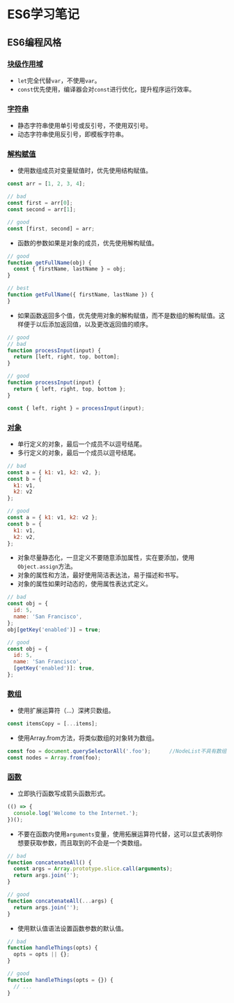 # ES6学习笔记

## ES6编程风格

### [块级作用域](https://github.com/kongchenglc/learn-ES6/blob/master/let%20and%20const.js)
- `let`完全代替`var`，不使用`var`。
- `const`优先使用，编译器会对`const`进行优化，提升程序运行效率。

### [字符串]()
- 静态字符串使用单引号或反引号，不使用双引号。
- 动态字符串使用反引号，即模板字符串。

### [解构赋值](https://github.com/kongchenglc/learn-ES6/blob/master/Destructuring.js)
- 使用数组成员对变量赋值时，优先使用结构赋值。
```javascript
const arr = [1, 2, 3, 4];

// bad
const first = arr[0];
const second = arr[1];

// good
const [first, second] = arr;
```
- 函数的参数如果是对象的成员，优先使用解构赋值。
```javascript
// good
function getFullName(obj) {
  const { firstName, lastName } = obj;
}

// best
function getFullName({ firstName, lastName }) {
}
```
- 如果函数返回多个值，优先使用对象的解构赋值，而不是数组的解构赋值。这样便于以后添加返回值，以及更改返回值的顺序。
```javascript
// good
// bad
function processInput(input) {
  return [left, right, top, bottom];
}

// good
function processInput(input) {
  return { left, right, top, bottom };
}

const { left, right } = processInput(input);
```

### [对象]()
- 单行定义的对象，最后一个成员不以逗号结尾。  
- 多行定义的对象，最后一个成员以逗号结尾。  
```javascript
// bad
const a = { k1: v1, k2: v2, };
const b = {
  k1: v1,
  k2: v2
};

// good
const a = { k1: v1, k2: v2 };
const b = {
  k1: v1,
  k2: v2,
};
```

- 对象尽量静态化，一旦定义不要随意添加属性，实在要添加，使用`Object.assign`方法。
- 对象的属性和方法，最好使用简洁表达法，易于描述和书写。
- 对象的属性如果时动态的，使用属性表达式定义。
```javascript
// bad
const obj = {
  id: 5,
  name: 'San Francisco',
};
obj[getKey('enabled')] = true;

// good
const obj = {
  id: 5,
  name: 'San Francisco',
  [getKey('enabled')]: true,
};
```


### [数组]()
- 使用扩展运算符（…）深拷贝数组。
```javascript
const itemsCopy = [...items];
```
- 使用Array.from方法，将类似数组的对象转为数组。
```javascript
const foo = document.querySelectorAll('.foo');      //NodeList不具有数组的方法
const nodes = Array.from(foo);
```

### [函数]()
- 立即执行函数写成箭头函数形式。
```javascript
(() => {
  console.log('Welcome to the Internet.');
})();
```
- 不要在函数内使用`arguments`变量，使用拓展运算符代替，这可以显式表明你想要获取参数，而且取到的不会是一个类数组。
```javascript
// bad
function concatenateAll() {
  const args = Array.prototype.slice.call(arguments);
  return args.join('');
}

// good
function concatenateAll(...args) {
  return args.join('');
}
```
- 使用默认值语法设置函数参数的默认值。
```javascript
// bad
function handleThings(opts) {
  opts = opts || {};
}

// good
function handleThings(opts = {}) {
  // ...
}
```
